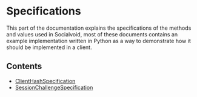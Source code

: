 # Specifications

This part of the documentation explains the specifications of the methods
and values used in Socialvoid, most of these documents contains an example
implementation written in Python as a way to demonstrate how it should
be implemented in a client. 


## Contents

 - [ClientHashSpecification](ClientHashSpecification.md)
 - [SessionChallengeSpecification](SessionChallengeSpecification.md)